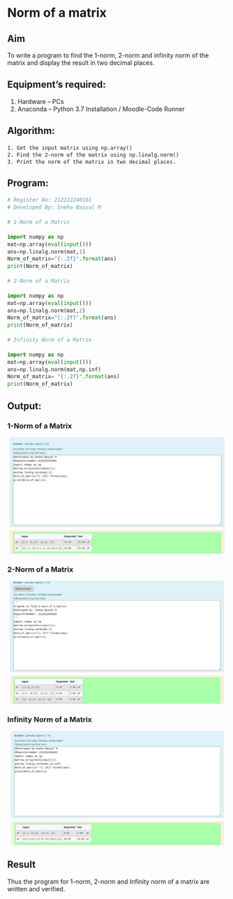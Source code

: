 # Norm of a matrix
## Aim
To write a program to find the 1-norm, 2-norm and infinity norm of the matrix and display the result in two decimal places.
## Equipment’s required:
1.	Hardware – PCs
2.	Anaconda – Python 3.7 Installation / Moodle-Code Runner
## Algorithm:
	1. Get the input matrix using np.array()   
    2. Find the 2-norm of the matrix using np.linalg.norm()
	3. Print the norm of the matrix in two decimal places.
## Program:
```Python
# Register No: 212222240101
# Developed By: Sneha Basyal M

# 1-Norm of a Matrix

import numpy as np
mat=np.array(eval(input()))
ans=np.linalg.norm(mat,1)
Norm_of_matrix="{:.2f}".format(ans)
print(Norm_of_matrix)

# 2-Norm of a Matrix

import numpy as np
mat=np.array(eval(input()))
ans=np.linalg.norm(mat,2)
Norm_of_matrix="{:.2f}".format(ans)
print(Norm_of_matrix)

# Infinity Norm of a Matrix

import numpy as np
mat=np.array(eval(input()))
ans=np.linalg.norm(mat,np.inf)
Norm_of_matrix= "{:.2f}".format(ans)
print(Norm_of_matrix)
```
## Output:

### 1-Norm of a Matrix

![NORM-OF-A-MATRIX](one.png)

### 2-Norm of a Matrix

![NORM-OF-A-MATRIX](two.png)

### Infinity Norm of a Matrix

![NORM-OF-A-MATRIX](three.png)

## Result
Thus the program for 1-norm, 2-norm and Infinity norm of a matrix are written and verified.
